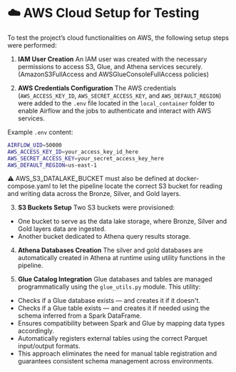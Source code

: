 # ☁️ AWS Cloud Setup for Testing

To test the project’s cloud functionalities on AWS, the following setup steps were performed:

1. **IAM User Creation**
An IAM user was created with the necessary permissions to access S3, Glue, and Athena services securely.
(AmazonS3FullAccess and AWSGlueConsoleFullAccess policies)

2. **AWS Credentials Configuration**
The AWS credentials (`AWS_ACCESS_KEY_ID`, `AWS_SECRET_ACCESS_KEY`, and `AWS_DEFAULT_REGION`) were added to the `.env`
file located in the `local_container` folder to enable Airflow and the jobs to authenticate and interact with
AWS services.

Example `.env` content:
```bash
AIRFLOW_UID=50000
AWS_ACCESS_KEY_ID=your_access_key_id_here
AWS_SECRET_ACCESS_KEY=your_secret_access_key_here
AWS_DEFAULT_REGION=us-east-1
```
⚠️ AWS_S3_DATALAKE_BUCKET must also be defined at docker-compose.yaml to let the pipeline locate the correct S3 bucket
for reading and writing data across the Bronze, Silver, and Gold layers.

3. **S3 Buckets Setup**
Two S3 buckets were provisioned:

- One bucket to serve as the data lake storage, where Bronze, Silver and Gold layers data are ingested.
- Another bucket dedicated to Athena query results storage.

4. **Athena Databases Creation**
The silver and gold databases are automatically created in Athena at runtime using utility functions in the pipeline.

5. **Glue Catalog Integration**
Glue databases and tables are managed programmatically using the `glue_utils.py` module.
This utility:

- Checks if a Glue database exists — and creates it if it doesn't.
- Checks if a Glue table exists — and creates it if needed using the schema inferred from a Spark DataFrame.
- Ensures compatibility between Spark and Glue by mapping data types accordingly.
- Automatically registers external tables using the correct Parquet input/output formats.
- This approach eliminates the need for manual table registration and guarantees consistent schema management across environments.
